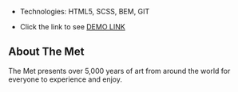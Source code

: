 * Technologies: HTML5, SCSS, BEM, GIT

* Click the link to see [DEMO LINK](https://krisplanka.github.io/the_met/)

## About The Met

The Met presents over 5,000 years of art from around the world for everyone to experience and enjoy.

